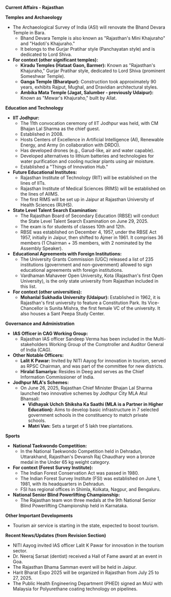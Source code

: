**Current Affairs - Rajasthan**

**Temples and Archaeology**

*   The Archaeological Survey of India (ASI) will renovate the Bhand Devara Temple in Bara.
    *   Bhand Devara Temple is also known as "Rajasthan's Mini Khajuraho" and "Hadoti's Khajuraho."
    *   It belongs to the Gurjar Pratihar style (Panchayatan style) and is dedicated to Lord Shiva.
*   **For context (other significant temples):**
    *   **Kiradu Temples (Hataat Gaon, Barmer):** Known as "Rajasthan's Khajuraho," Gurjar Pratihar style, dedicated to Lord Shiva (prominent Someshwar Temple).
    *   **Ganga Temple (Bharatpur):** Construction took approximately 90 years, exhibits Rajput, Mughal, and Dravidian architectural styles.
    *   **Ambika Mata Temple (Jagat, Salumber - previously Udaipur):** Known as "Mewar's Khajuraho," built by Allat.

**Education and Technology**

*   **IIT Jodhpur:**
    *   The 11th convocation ceremony of IIT Jodhpur was held, with CM Bhajan Lal Sharma as the chief guest.
    *   Established in 2008.
    *   Hosts Centers of Excellence in Artificial Intelligence (AI), Renewable Energy, and Army (in collaboration with DRDO).
    *   Has developed drones (e.g., Garud-like, air and water capable).
    *   Developed alternatives to lithium batteries and technologies for water purification and cooling nuclear plants using air moisture.
    *   Established a "Things of Innovation Hub."
*   **Future Educational Institutes:**
    *   Rajasthan Institute of Technology (RIT) will be established on the lines of IITs.
    *   Rajasthan Institute of Medical Sciences (RIMS) will be established on the lines of AIIMS.
    *   The first RIMS will be set up in Jaipur at Rajasthan University of Health Sciences (RUHS).
*   **State Level Talent Search Examination:**
    *   The Rajasthan Board of Secondary Education (RBSE) will conduct the State Level Talent Search Examination on June 29, 2025.
    *   The exam is for students of classes 10th and 12th.
    *   RBSE was established on December 4, 1957, under the RBSE Act 1957, initially in Jaipur, then shifted to Ajmer in 1961. It comprises 36 members (1 Chairman + 35 members, with 2 nominated by the Assembly Speaker).
*   **Educational Agreements with Foreign Institutions:**
    *   The University Grants Commission (UGC) released a list of 235 institutions (government and non-government) allowed to sign educational agreements with foreign institutions.
    *   Vardhaman Mahaveer Open University, Kota (Rajasthan's first Open University), is the only state university from Rajasthan included in this list.
*   **For context (other universities):**
    *   **Mohanlal Sukhadia University (Udaipur):** Established in 1962, it is Rajasthan's first university to feature a Constitution Park. Its Vice-Chancellor is Sunita Mishra, the first female VC of the university. It also houses a Sant Peepa Study Center.

**Governance and Administration**

*   **IAS Officer in CAG Working Group:**
    *   Rajasthan IAS officer Sandeep Verma has been included in the Multi-stakeholders Working Group of the Comptroller and Auditor General of India (CAG).
*   **Other Notable Officers:**
    *   **Lalit K Pawar:** Invited by NITI Aayog for innovation in tourism, served as RPSC Chairman, and was part of the committee for new districts.
    *   **Hiralal Samariya:** Resides in Deeg and serves as the Chief Information Commissioner of India.
*   **Jodhpur MLA's Schemes:**
    *   On June 26, 2025, Rajasthan Chief Minister Bhajan Lal Sharma launched two innovative schemes by Jodhpur City MLA Atul Bhansali:
        *   **Vidhayak Uchch Shiksha Ka Saathi (MLA is a Partner in Higher Education):** Aims to develop basic infrastructure in 7 selected government schools in the constituency to match private schools.
        *   **Matri Van:** Sets a target of 5 lakh tree plantations.

**Sports**

*   **National Taekwondo Competition:**
    *   In the National Taekwondo Competition held in Dehradun, Uttarakhand, Rajasthan's Devansh Raj Chaudhary won a bronze medal in the Under 65 kg weight category.
*   **For context (Forest Survey Institute):**
    *   The Indian Forest Conservation Act was passed in 1980.
    *   The Indian Forest Survey Institute (FSI) was established on June 1, 1981, with its headquarters in Dehradun.
    *   FSI has regional offices in Shimla, Kolkata, Nagpur, and Bengaluru.
*   **National Senior Blind Powerlifting Championship:**
    *   The Rajasthan team won three medals at the 9th National Senior Blind Powerlifting Championship held in Karnataka.

**Other Important Developments**

*   Tourism air service is starting in the state, expected to boost tourism.

**Recent News/Updates (from Revision Section)**

*   NITI Aayog invited IAS officer Lalit K Pawar for innovation in the tourism sector.
*   Dr. Neeraj Sarsat (dentist) received a Hall of Fame award at an event in Goa.
*   The Rajasthan Bhama Samman event will be held in Jaipur.
*   Harit Bharat Expo 2025 will be organized in Rajasthan from July 25 to 27, 2025.
*   The Public Health Engineering Department (PHED) signed an MoU with Malaysia for Polyurethane coating technology on pipelines.